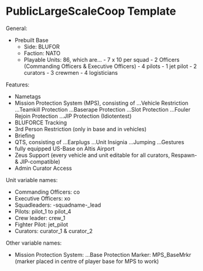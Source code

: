 # PublicLargeScaleCoop Template

General:
- Prebuilt Base
	- Side: BLUFOR
	- Faction: NATO
	- Playable Units: 86, which are...
			      - 7 x 10 per squad
			      - 2 Officers (Commanding Officers & Executive Officers)
			      - 4 pilots
			      - 1 jet pilot
			      - 2 curators
			      - 3 crewmen
				  - 4 logisticians


Features:

- Nametags
- Mission Protection System (MPS), consisting of
	...Vehicle Restriction
	...Teamkill Protection
	...Baserape Protection
	...Slot Protection
	...Fouler Rejoin Protection
	...JIP Protection (Idiotentest)
- BLUFORCE Tracking
- 3rd Person Restriction (only in base and in vehicles)
- Briefing
- QTS, consisting of
	...Earplugs
	...Unit Insignia
	...Jumping
	...Gestures
- fully equipped US-Base on Altis Airport
- Zeus Support (every vehicle and unit editable for all curators, Respawn- & JIP-compatible)
- Admin Curator Access


Unit variable names:

- Commanding Officers: co
- Executive Officers: xo
- Squadleaders: -squadname-_lead
- Pilots: pilot_1 to pilot_4
- Crew leader: crew_1
- Fighter Pilot: jet_pilot
- Curators: curator_1 & curator_2


Other variable names:

- Mission Protection System:
	...Base Protection Marker: MPS_BaseMrkr (marker placed in centre of player base for MPS to work)